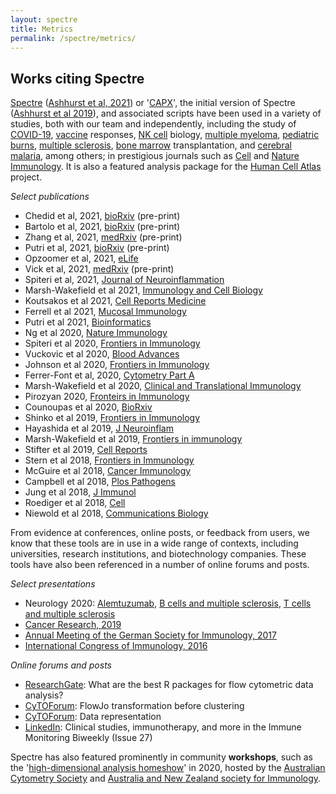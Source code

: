 ```yaml
---
layout: spectre
title: Metrics
permalink: /spectre/metrics/
---
```


## Works citing Spectre

[Spectre](https://immunedynamics.github.io/spectre) ([Ashhurst et al, 2021](https://doi.org/10.1002/cyto.a.24350)) or '[CAPX](https://github.com/sydneycytometry/CAPX)', the initial version of Spectre ([Ashhurst et al 2019](https://link.springer.com/protocol/10.1007/978-1-4939-9454-0_12)), and associated scripts have been used in a variety of studies, both with our team and independently, including the study of 
[COVID-19](https://www.sciencedirect.com/science/article/pii/S2666379121000197), 
[vaccine](https://www.nature.com/articles/s41385-021-00379-6) responses, 
[NK cell](https://journals.plos.org/plospathogens/article?id=10.1371/journal.ppat.1006999) biology, 
[multiple myeloma](https://ashpublications.org/bloodadvances/article/4/19/4593/463891/Inverse-relationship-between-oligoclonal-expanded), 
[pediatric burns](https://www.frontiersin.org/articles/10.3389/fimmu.2020.01481/full), 
[multiple sclerosis](https://onlinelibrary.wiley.com/doi/full/10.1002/cti2.1133), 
[bone marrow](https://www.frontiersin.org/articles/10.3389/fimmu.2018.01672/full) transplantation, and 
[cerebral malaria](https://www.nature.com/articles/s42003-018-0216-2), 
among others; in prestigious journals such as [Cell](https://doi.org/10.1016/j.cell.2018.08.013) and [Nature Immunology](https://www.researchgate.net/publication/343838774_The_NK_cell_granule_protein_NKG7_regulates_cytotoxic_granule_exocytosis_and_inflammation). It is also a featured analysis package for the [Human Cell Atlas](https://data.humancellatlas.org/analyze/methods/spectre) project. 

*Select publications*

- Chedid et al, 2021, [bioRxiv](https://www.biorxiv.org/content/10.1101/2021.10.27.466125v1.abstract) (pre-print)
- Bartolo et al, 2021, [bioRxiv](https://www.biorxiv.org/content/10.1101/2021.11.29.470421v1.abstract) (pre-print)
- Zhang et al, 2021, [medRxiv](https://www.medrxiv.org/content/10.1101/2021.09.01.21262715v1) (pre-print)
- Putri et al, 2021, [bioRxiv](https://www.biorxiv.org/content/10.1101/2021.06.08.447468v1) (pre-print)
- Opzoomer et al, 2021, [eLife](https://elifesciences.org/articles/62915)
- Vick et al, 2021, [medRxiv](https://www.medrxiv.org/content/10.1101/2021.03.25.21254376v1) (pre-print)
- Spiteri et al, 2021, [Journal of Neuroinflammation](https://www.researchsquare.com/article/rs-388801/v1)
- Marsh-Wakefield et al 2021, [Immunology and Cell Biology](https://doi.org/10.1111/imcb.12456)
- Koutsakos et al 2021, [Cell Reports Medicine](https://www.sciencedirect.com/science/article/pii/S2666379121000197)
- Ferrell et al 2021, [Mucosal Immunology](https://www.nature.com/articles/s41385-021-00379-6)
- Putri et al 2021, [Bioinformatics](https://doi.org/10.1093/bioinformatics/btab038)
- Ng et al 2020, [Nature Immunology](https://www.nature.com/articles/s41590-020-0758-6)
- Spiteri et al 2020, [Frontiers in Immunology](https://www.ncbi.nlm.nih.gov/pmc/articles/PMC7752943/)
- Vuckovic et al 2020, [Blood Advances](https://ashpublications.org/bloodadvances/article/4/19/4593/463891/Inverse-relationship-between-oligoclonal-expanded)
- Johnson et al 2020, [Frontiers in Immunology](https://www.frontiersin.org/articles/10.3389/fimmu.2020.01481/full)
- Ferrer-Font et al, 2020, [Cytometry Part A](https://onlinelibrary.wiley.com/doi/abs/10.1002/cyto.a.24016)
- Marsh-Wakefield et al 2020, [Clinical and Translational Immunology](https://onlinelibrary.wiley.com/doi/full/10.1002/cti2.1133)
- Pirozyan 2020, [Fronteirs in Immunology](https://www.frontiersin.org/articles/10.3389/fimmu.2020.00372/full)
- Counoupas et al 2020, [BioRxiv](https://doi.org/10.1101/2020.02.25.964312)
- Shinko et al 2019, [Frontiers in Immunology](https://www.frontiersin.org/articles/10.3389/fimmu.2019.02584/full)
- Hayashida et al 2019, [J Neuroinflam](https://jneuroinflammation.biomedcentral.com/articles/10.1186/s12974-019-1566-5)
- Marsh-Wakefield et al 2019, [Frontiers in immunology](https://www.ncbi.nlm.nih.gov/pmc/articles/PMC6688400/)
- Stifter et al 2019, [Cell Reports](https://www.cell.com/cell-reports/pdf/S2211-1247(19)31492-5.pdf)
- Stern et al 2018, [Frontiers in Immunology](https://www.frontiersin.org/articles/10.3389/fimmu.2018.01672/full)
- McGuire et al 2018, [Cancer Immunology](https://link.springer.com/article/10.1007/s00262-017-2107-7)
- Campbell et al 2018, [Plos Pathogens](https://journals.plos.org/plospathogens/article?id=10.1371/journal.ppat.1006999)
- Jung et al 2018, [J Immunol](https://www.jimmunol.org/content/201/7/2176.abstract)
- Roediger et al 2018, [Cell](https://doi.org/10.1016/j.cell.2018.08.013)
- Niewold et al 2018, [Communications Biology](https://www.nature.com/articles/s42003-018-0216-2)

From evidence at conferences, online posts, or feedback from users, we  know that these tools are in use in a wide range of contexts, including universities, research institutions, and biotechnology companies. These tools have also been referenced in a number of online forums and posts.

*Select presentations*

- Neurology 2020: [Alemtuzumab](https://n.neurology.org/content/94/15_Supplement/3937.abstract), [B cells and multiple sclerosis](https://n.neurology.org/content/94/15_Supplement/3953.abstract), [T cells and multiple sclerosis](https://n.neurology.org/content/94/15_Supplement/5301.abstract)
- [Cancer Research, 2019](https://cancerres.aacrjournals.org/content/79/13_Supplement/2307.short)
- [Annual Meeting of the German Society for Immunology, 2017](https://onlinelibrary.wiley.com/doi/pdf/10.1002/eji.201770300#page=243)
- [International Congress of Immunology, 2016](http://ici2016-c10000.epresenter.com.au/clients/1/121/submissions/14263/abstract.pdf)

*Online forums and posts*

- [ResearchGate](https://www.researchgate.net/post/What_are_the_best_R_packages_for_flow_cytometric_data_analysis): What are the best R packages for flow cytometric data analysis?
- [CyTOForum](http://cytoforum.stanford.edu/viewtopic.php?f=3&t=2007&p=5229&hilit=spectre#p5229): FlowJo transformation before clustering
- [CyTOForum](http://cytoforum.stanford.edu/viewtopic.php?f=3&t=2303&p=5729&hilit=spectre#p5729): Data representation
- [LinkedIn](https://www.linkedin.com/pulse/clinical-studies-immunotherapy-more-immune-monitoring-amir/): Clinical studies, immunotherapy, and more in the Immune Monitoring Biweekly (Issue 27)

Spectre has also featured prominently in community **workshops**, such as the '[high-dimensional analysis homeshow](https://immunedynamics.io/homeshow/)' in 2020, hosted by the [Australian Cytometry Society](https://cytometry.org.au/) and [Australia and New Zealand society for Immunology](https://www.immunology.org.au/).

<br />
